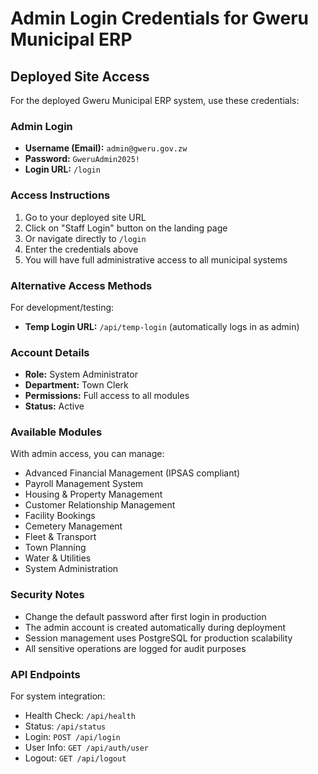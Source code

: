 # Admin Login Credentials for Gweru Municipal ERP

## Deployed Site Access

For the deployed Gweru Municipal ERP system, use these credentials:

### Admin Login
- **Username (Email):** `admin@gweru.gov.zw`
- **Password:** `GweruAdmin2025!`
- **Login URL:** `/login`

### Access Instructions

1. Go to your deployed site URL
2. Click on "Staff Login" button on the landing page
3. Or navigate directly to `/login`
4. Enter the credentials above
5. You will have full administrative access to all municipal systems

### Alternative Access Methods

For development/testing:
- **Temp Login URL:** `/api/temp-login` (automatically logs in as admin)

### Account Details

- **Role:** System Administrator
- **Department:** Town Clerk
- **Permissions:** Full access to all modules
- **Status:** Active

### Available Modules

With admin access, you can manage:
- Advanced Financial Management (IPSAS compliant)
- Payroll Management System
- Housing & Property Management
- Customer Relationship Management
- Facility Bookings
- Cemetery Management
- Fleet & Transport
- Town Planning
- Water & Utilities
- System Administration

### Security Notes

- Change the default password after first login in production
- The admin account is created automatically during deployment
- Session management uses PostgreSQL for production scalability
- All sensitive operations are logged for audit purposes

### API Endpoints

For system integration:
- Health Check: `/api/health`
- Status: `/api/status`
- Login: `POST /api/login`
- User Info: `GET /api/auth/user`
- Logout: `GET /api/logout`